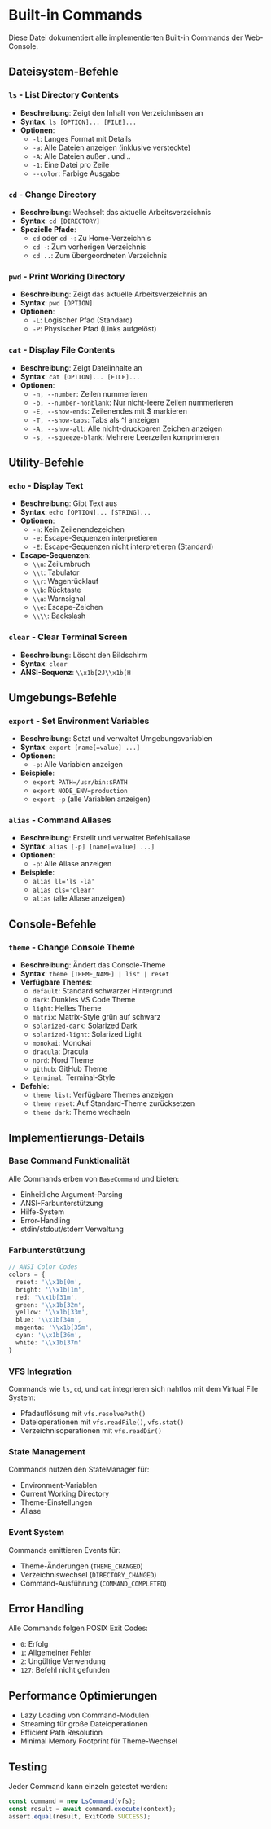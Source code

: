 # Built-in Commands

Diese Datei dokumentiert alle implementierten Built-in Commands der Web-Console.

## Dateisystem-Befehle

### `ls` - List Directory Contents
- **Beschreibung**: Zeigt den Inhalt von Verzeichnissen an
- **Syntax**: `ls [OPTION]... [FILE]...`
- **Optionen**:
  - `-l`: Langes Format mit Details
  - `-a`: Alle Dateien anzeigen (inklusive versteckte)
  - `-A`: Alle Dateien außer . und ..
  - `-1`: Eine Datei pro Zeile
  - `--color`: Farbige Ausgabe

### `cd` - Change Directory
- **Beschreibung**: Wechselt das aktuelle Arbeitsverzeichnis
- **Syntax**: `cd [DIRECTORY]`
- **Spezielle Pfade**:
  - `cd` oder `cd ~`: Zu Home-Verzeichnis
  - `cd -`: Zum vorherigen Verzeichnis
  - `cd ..`: Zum übergeordneten Verzeichnis

### `pwd` - Print Working Directory
- **Beschreibung**: Zeigt das aktuelle Arbeitsverzeichnis an
- **Syntax**: `pwd [OPTION]`
- **Optionen**:
  - `-L`: Logischer Pfad (Standard)
  - `-P`: Physischer Pfad (Links aufgelöst)

### `cat` - Display File Contents
- **Beschreibung**: Zeigt Dateiinhalte an
- **Syntax**: `cat [OPTION]... [FILE]...`
- **Optionen**:
  - `-n, --number`: Zeilen nummerieren
  - `-b, --number-nonblank`: Nur nicht-leere Zeilen nummerieren
  - `-E, --show-ends`: Zeilenendes mit $ markieren
  - `-T, --show-tabs`: Tabs als ^I anzeigen
  - `-A, --show-all`: Alle nicht-druckbaren Zeichen anzeigen
  - `-s, --squeeze-blank`: Mehrere Leerzeilen komprimieren

## Utility-Befehle

### `echo` - Display Text
- **Beschreibung**: Gibt Text aus
- **Syntax**: `echo [OPTION]... [STRING]...`
- **Optionen**:
  - `-n`: Kein Zeilenendezeichen
  - `-e`: Escape-Sequenzen interpretieren
  - `-E`: Escape-Sequenzen nicht interpretieren (Standard)
- **Escape-Sequenzen**:
  - `\\n`: Zeilumbruch
  - `\\t`: Tabulator
  - `\\r`: Wagenrücklauf
  - `\\b`: Rücktaste
  - `\\a`: Warnsignal
  - `\\e`: Escape-Zeichen
  - `\\\\`: Backslash

### `clear` - Clear Terminal Screen
- **Beschreibung**: Löscht den Bildschirm
- **Syntax**: `clear`
- **ANSI-Sequenz**: `\\x1b[2J\\x1b[H`

## Umgebungs-Befehle

### `export` - Set Environment Variables
- **Beschreibung**: Setzt und verwaltet Umgebungsvariablen
- **Syntax**: `export [name[=value] ...]`
- **Optionen**:
  - `-p`: Alle Variablen anzeigen
- **Beispiele**:
  - `export PATH=/usr/bin:$PATH`
  - `export NODE_ENV=production`
  - `export -p` (alle Variablen anzeigen)

### `alias` - Command Aliases
- **Beschreibung**: Erstellt und verwaltet Befehlsaliase
- **Syntax**: `alias [-p] [name[=value] ...]`
- **Optionen**:
  - `-p`: Alle Aliase anzeigen
- **Beispiele**:
  - `alias ll='ls -la'`
  - `alias cls='clear'`
  - `alias` (alle Aliase anzeigen)

## Console-Befehle

### `theme` - Change Console Theme
- **Beschreibung**: Ändert das Console-Theme
- **Syntax**: `theme [THEME_NAME] | list | reset`
- **Verfügbare Themes**:
  - `default`: Standard schwarzer Hintergrund
  - `dark`: Dunkles VS Code Theme
  - `light`: Helles Theme
  - `matrix`: Matrix-Style grün auf schwarz
  - `solarized-dark`: Solarized Dark
  - `solarized-light`: Solarized Light
  - `monokai`: Monokai
  - `dracula`: Dracula
  - `nord`: Nord Theme
  - `github`: GitHub Theme
  - `terminal`: Terminal-Style
- **Befehle**:
  - `theme list`: Verfügbare Themes anzeigen
  - `theme reset`: Auf Standard-Theme zurücksetzen
  - `theme dark`: Theme wechseln

## Implementierungs-Details

### Base Command Funktionalität
Alle Commands erben von `BaseCommand` und bieten:
- Einheitliche Argument-Parsing
- ANSI-Farbunterstützung
- Hilfe-System
- Error-Handling
- stdin/stdout/stderr Verwaltung

### Farbunterstützung
```typescript
// ANSI Color Codes
colors = {
  reset: '\\x1b[0m',
  bright: '\\x1b[1m',
  red: '\\x1b[31m',
  green: '\\x1b[32m',
  yellow: '\\x1b[33m',
  blue: '\\x1b[34m',
  magenta: '\\x1b[35m',
  cyan: '\\x1b[36m',
  white: '\\x1b[37m'
}
```

### VFS Integration
Commands wie `ls`, `cd`, und `cat` integrieren sich nahtlos mit dem Virtual File System:
- Pfadauflösung mit `vfs.resolvePath()`
- Dateioperationen mit `vfs.readFile()`, `vfs.stat()`
- Verzeichnisoperationen mit `vfs.readDir()`

### State Management
Commands nutzen den StateManager für:
- Environment-Variablen
- Current Working Directory
- Theme-Einstellungen
- Aliase

### Event System
Commands emittieren Events für:
- Theme-Änderungen (`THEME_CHANGED`)
- Verzeichniswechsel (`DIRECTORY_CHANGED`)
- Command-Ausführung (`COMMAND_COMPLETED`)

## Error Handling

Alle Commands folgen POSIX Exit Codes:
- `0`: Erfolg
- `1`: Allgemeiner Fehler
- `2`: Ungültige Verwendung
- `127`: Befehl nicht gefunden

## Performance Optimierungen

- Lazy Loading von Command-Modulen
- Streaming für große Dateioperationen
- Efficient Path Resolution
- Minimal Memory Footprint für Theme-Wechsel

## Testing

Jeder Command kann einzeln getestet werden:
```typescript
const command = new LsCommand(vfs);
const result = await command.execute(context);
assert.equal(result, ExitCode.SUCCESS);
```
